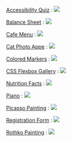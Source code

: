 [Accessibility Quiz](/AccessibilityQuiz/) :
![](/Pictures/AccessibilityQuiz.png)

[Balance Sheet](/BalanceSheet/) :
![](/Pictures/BalanceSheet.png)

[Cafe Menu](/CafeMenu/) :
![](/Pictures/CafeMenu.png)

[Cat Photo Appe](/CatPhotoApp/) :
![](/Pictures/CatPhotoApp.png)

[Colored Markers](/ColoredMarkers/) :
![](/Pictures/ColoredMarkers.png)

[CSS Flexbox Gallery](/CSSGallery/) :
![](/Pictures/CSSFallery.png)

[Nutrition Facts](/NutritionFacts/) :
![](/Pictures/NutritionFacts.png)

[Piano](/Piano/) :
![](/Pictures/Piano.png)

[Picasso Painting](/PicassoPainting/) :
![](/Pictures/PicassoPainting.png)

[Registration Form](/RegistrationForm/) :
![](/Pictures/RegistrationForm.png)

[Rothko Painting](/RothkoPainting/) :
![](/Pictures/RothkoPainting.png)

